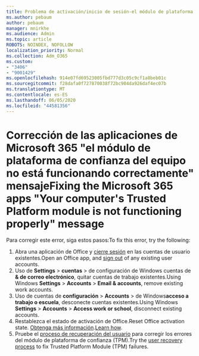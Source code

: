 ```yaml
---
title: Problema de activación/inicio de sesión-el módulo de plataforma de confianza no funciona correctamente
ms.author: pebaum
author: pebaum
manager: mnirkhe
ms.audience: Admin
ms.topic: article
ROBOTS: NOINDEX, NOFOLLOW
localization_priority: Normal
ms.collection: Adm_O365
ms.custom:
- "3406"
- "9001429"
ms.openlocfilehash: 914e07fd69523005fbd777d3c05c9cf1a8beb01c
ms.sourcegitcommit: f28dafa0f727870038f72bc904da926daf4ec07b
ms.translationtype: MT
ms.contentlocale: es-ES
ms.lasthandoff: 06/05/2020
ms.locfileid: "44581356"
---
```

# <a name="fixing-the-microsoft-365-apps-your-computers-trusted-platform-module-is-not-functioning-properly-message"></a><span data-ttu-id="05ca5-102">Corrección de las aplicaciones de Microsoft 365 "el módulo de plataforma de confianza del equipo no está funcionando correctamente" mensaje</span><span class="sxs-lookup"><span data-stu-id="05ca5-102">Fixing the Microsoft 365 apps "Your computer's Trusted Platform module is not functioning properly" message</span></span>

<span data-ttu-id="05ca5-103">Para corregir este error, siga estos pasos:</span><span class="sxs-lookup"><span data-stu-id="05ca5-103">To fix this error, try the following:</span></span>

1. <span data-ttu-id="05ca5-104">Abra una aplicación de Office y [cierre sesión](https://support.office.com/article/5a20dc11-47e9-4b6f-945d-478cb6d92071) en las cuentas de usuario existentes.</span><span class="sxs-lookup"><span data-stu-id="05ca5-104">Open an Office app, and [sign out](https://support.office.com/article/5a20dc11-47e9-4b6f-945d-478cb6d92071) of any existing user accounts.</span></span>   
2. <span data-ttu-id="05ca5-105">Uso de **Settings**  >  **cuentas**  >  de configuración de Windows cuentas de **& de correo electrónico**, quitar cuentas de trabajo existentes.</span><span class="sxs-lookup"><span data-stu-id="05ca5-105">Using Windows **Settings** > **Accounts** > **Email & accounts**, remove existing work accounts.</span></span> 
3. <span data-ttu-id="05ca5-106">Uso de cuentas de **configuración**  >  **Accounts**  >  de Windows**acceso a trabajo o escuela**, desconecte cuentas existentes.</span><span class="sxs-lookup"><span data-stu-id="05ca5-106">Using Windows **Settings** > **Accounts** > **Access work or school**, disconnect existing accounts.</span></span> 
4. <span data-ttu-id="05ca5-107">Restablezca el estado de activación de Office.</span><span class="sxs-lookup"><span data-stu-id="05ca5-107">Reset Office activation state.</span></span> <span data-ttu-id="05ca5-108">[Obtenga más información](https://docs.microsoft.com/office365/troubleshoot/activation/reset-office-365-proplus-activation-state
).</span><span class="sxs-lookup"><span data-stu-id="05ca5-108">[Learn how](https://docs.microsoft.com/office365/troubleshoot/activation/reset-office-365-proplus-activation-state
).</span></span>
5. <span data-ttu-id="05ca5-109">Pruebe el [proceso de recuperación del usuario](https://docs.microsoft.com/office365/troubleshoot/administration/connection-issue-when-sign-in-office-2016#symptom-2) para corregir los errores del módulo de plataforma de confianza (TPM).</span><span class="sxs-lookup"><span data-stu-id="05ca5-109">Try the [user recovery process](https://docs.microsoft.com/office365/troubleshoot/administration/connection-issue-when-sign-in-office-2016#symptom-2) to fix Trusted Platform Module (TPM) failures.</span></span>